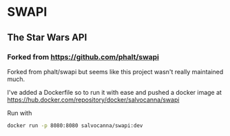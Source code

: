 # SWAPI
## The Star Wars API

### Forked from https://github.com/phalt/swapi

Forked from phalt/swapi but seems like this project wasn't really maintained much.

I've added a Dockerfile so to run it with ease and pushed a docker image at https://hub.docker.com/repository/docker/salvocanna/swapi

Run with 
```bash
docker run -p 8080:8080 salvocanna/swapi:dev
```